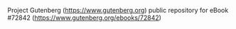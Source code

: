 Project Gutenberg (https://www.gutenberg.org) public repository
for eBook #72842 (https://www.gutenberg.org/ebooks/72842)
